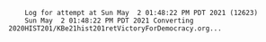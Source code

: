         Log for attempt at Sun May  2 01:48:22 PM PDT 2021 (12623)
        Sun May  2 01:48:22 PM PDT 2021 Converting 2020HIST201/KBe21hist201retVictoryForDemocracy.org...
